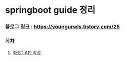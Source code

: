 # springboot guide 정리 

### 블로그 링크 : https://youngurwls.tistory.com/25

### 목차

1. <a href="https://youngurwls.tistory.com/25">REST API 작성</a>
